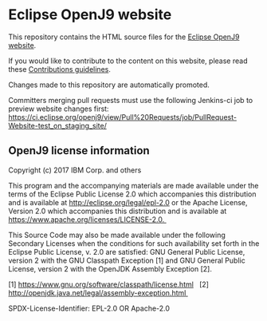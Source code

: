 # Eclipse OpenJ9 website


This repository contains the HTML source files for the [Eclipse OpenJ9 website](http://www.eclipse.org/openj9).

If you would like to contribute to the content on this website, please read
these [Contributions guidelines](https://github.com/eclipse/openj9/blob/master/CONTRIBUTING.md).

Changes made to this repository are automatically promoted.

Committers merging pull requests must use the following Jenkins-ci job to preview website changes first: https://ci.eclipse.org/openj9/view/Pull%20Requests/job/PullRequest-Website-test_on_staging_site/


## OpenJ9 license information

Copyright (c) 2017 IBM Corp. and others

This program and the accompanying materials are made available under the terms of the Eclipse Public License 2.0 which accompanies this distribution and is available at http://eclipse.org/legal/epl-2.0 or the Apache License, Version 2.0 which accompanies this distribution and is available at https://www.apache.org/licenses/LICENSE-2.0. 

This Source Code may also be made available under the following Secondary Licenses when the conditions for such availability set forth in the Eclipse Public License, v. 2.0 are satisfied: GNU General Public License, version 2 with the GNU Classpath Exception [1] and GNU General Public License, version 2 with the OpenJDK Assembly Exception [2]. 

[1] https://www.gnu.org/software/classpath/license.html  
[2] http://openjdk.java.net/legal/assembly-exception.html 

SPDX-License-Identifier: EPL-2.0 OR Apache-2.0
